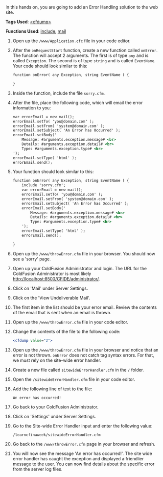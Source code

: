 In this hands on, you are going to add an Error Handling solution to the web site.

**Tags Used**: [\<cfdump>](https://helpx.adobe.com/coldfusion/cfml-reference/coldfusion-tags/tags-d-e/cfdump.html)

**Functions Used**: [include](https://helpx.adobe.com/coldfusion/cfml-reference/coldfusion-tags/tags-i/cfinclude.html), [mail](https://helpx.adobe.com/coldfusion/cfml-reference/coldfusion-tags/tags-m-o/cfmail.html)

1. Open up the `/www/Application.cfc` file in your code editor.
1. After the `onRequestStart` function, create a new function called `onError`. The function will accept 2 arguments. The first is of type `any` and is called `Exception`. The second is of type `string` and is called `EventName`. Your code should look similar to this:

    ```cfml
    function onError( any Exception, string EventName ) {

    }
    ```

1. Inside the function, include the file `sorry.cfm`.
1. After the file, place the following code, which will email the error information to you:

    ```cfml
    var errorEmail = new mail();
    errorEmail.setTo( 'you@domain.com' );
    errorEmail.setFrom( 'system@domain.com' );
    errorEmail.setSubject( 'An Error has Occurred' );
    errorEmail.setBody('
        Message: #arguments.exception.message# <br>
        Details: #arguments.exception.detail# <br>
        Type: #arguments.exception.type# <br>
    ');
    errorEmail.setType( 'html' );
    errorEmail.send();
    ```

1. Your function should look similar to this:

    ```cfml
    function onError( any Exception, string EventName ) {
        include 'sorry.cfm';
        var errorEmail = new mail();
        errorEmail.setTo( 'you@domain.com' );
        errorEmail.setFrom( 'system@domain.com' );
        errorEmail.setSubject( 'An Error has Occurred' );
        errorEmail.setBody('
            Message: #arguments.exception.message# <br>
            Details: #arguments.exception.detail# <br>
            Type: #arguments.exception.type# <br>
        ');
        errorEmail.setType( 'html' );
        errorEmail.send();

    }
    ```

1. Open up the `/www/throwError.cfm` file in your browser. You should now see a 'sorry' page.
1. Open up your ColdFusion Administrator and login. The URL for the ColdFusion Administrator is most likely [http://localhost:8500/CFIDE/administrator/](http://localhost:8500/CFIDE/administrator/).
1. Click on 'Mail' under Server Settings.
1. Click on the 'View Undeliverable Mail'.
1. The first item in the list should be your error email. Review the contents of the email that is sent when an email is thrown.
1. Open up the `/www/throwError.cfm` file in your code editor.
1. Change the contents of the file to the following code:

    ```cfml
    <cfdump value="2">
    ```

1. Open up the `/www/throwError.cfm` file in your browser and notice that an error is not thrown. `onError` does not catch tag syntax errors. For that, we must rely on the site-wide error handler.
1. Create a new file called `sitewideErrorHandler.cfm` in the `/` folder.
1. Open the `/sitewideErrorHandler.cfm` file in your code editor.
1. Add the following line of text to the file:

    ```cfml
    An error has occurred!
    ```

1. Go back to your ColdFusion Administrator.
1. Click on 'Settings' under Server Settings.
1. Go to the Site-wide Error Handler input and enter the following value:

    ```
    /learncfinaweek/sitewideErrorHandler.cfm
    ```

1. Go back to the `/www/throwError.cfm` page in your browser and refresh.
1. You will now see the message 'An error has occurred!'. The site wide error handler has caught the exception and displayed a friendlier message to the user. You can now find details about the specific error from the server log files.
